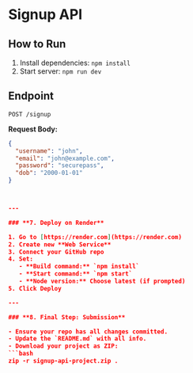 # Signup API

## How to Run
1. Install dependencies: `npm install`
2. Start server: `npm run dev`

## Endpoint
`POST /signup`

**Request Body:**
```json
{
  "username": "john",
  "email": "john@example.com",
  "password": "securepass",
  "dob": "2000-01-01"
}



---

### **7. Deploy on Render**

1. Go to [https://render.com](https://render.com)
2. Create new **Web Service**
3. Connect your GitHub repo
4. Set:
   - **Build command:** `npm install`
   - **Start command:** `npm start`
   - **Node version:** Choose latest (if prompted)
5. Click Deploy

---

### **8. Final Step: Submission**

- Ensure your repo has all changes committed.
- Update the `README.md` with all info.
- Download your project as ZIP:
```bash
zip -r signup-api-project.zip .
